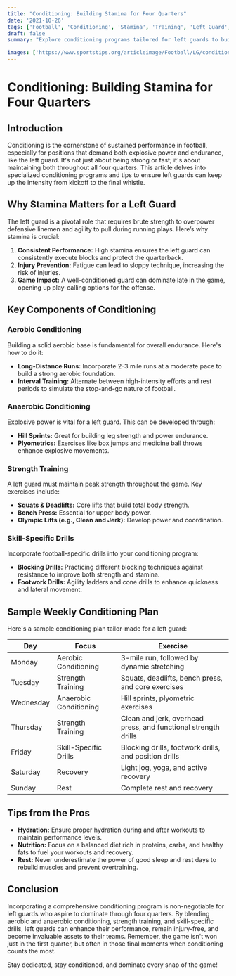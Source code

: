 ```yaml
---
title: "Conditioning: Building Stamina for Four Quarters"
date: '2021-10-26'
tags: ['Football', 'Conditioning', 'Stamina', 'Training', 'Left Guard', 'Performance', 'Endurance', 'Coaching']
draft: false
summary: "Explore conditioning programs tailored for left guards to build stamina and maintain performance throughout the game."

images: ['https://www.sportstips.org/articleimage/Football/LG/conditioning_building_stamina_for_four_quarters.webp']
---
```


# Conditioning: Building Stamina for Four Quarters

## Introduction

Conditioning is the cornerstone of sustained performance in football, especially for positions that demand both explosive power and endurance, like the left guard. It's not just about being strong or fast; it's about maintaining both throughout all four quarters. This article delves into specialized conditioning programs and tips to ensure left guards can keep up the intensity from kickoff to the final whistle.

## Why Stamina Matters for a Left Guard

The left guard is a pivotal role that requires brute strength to overpower defensive linemen and agility to pull during running plays. Here’s why stamina is crucial:

1. **Consistent Performance:** High stamina ensures the left guard can consistently execute blocks and protect the quarterback.
2. **Injury Prevention:** Fatigue can lead to sloppy technique, increasing the risk of injuries.
3. **Game Impact:** A well-conditioned guard can dominate late in the game, opening up play-calling options for the offense.

## Key Components of Conditioning

### Aerobic Conditioning

Building a solid aerobic base is fundamental for overall endurance. Here's how to do it:

- **Long-Distance Runs:** Incorporate 2-3 mile runs at a moderate pace to build a strong aerobic foundation.
- **Interval Training:** Alternate between high-intensity efforts and rest periods to simulate the stop-and-go nature of football.

### Anaerobic Conditioning

Explosive power is vital for a left guard. This can be developed through:

- **Hill Sprints:** Great for building leg strength and power endurance.
- **Plyometrics:** Exercises like box jumps and medicine ball throws enhance explosive movements.

### Strength Training

A left guard must maintain peak strength throughout the game. Key exercises include:

- **Squats & Deadlifts:** Core lifts that build total body strength.
- **Bench Press:** Essential for upper body power.
- **Olympic Lifts (e.g., Clean and Jerk):** Develop power and coordination.

### Skill-Specific Drills

Incorporate football-specific drills into your conditioning program:

- **Blocking Drills:** Practicing different blocking techniques against resistance to improve both strength and stamina.
- **Footwork Drills:** Agility ladders and cone drills to enhance quickness and lateral movement.

## Sample Weekly Conditioning Plan

Here's a sample conditioning plan tailor-made for a left guard:

| Day       | Focus                      | Exercise                                                       |
|-----------|----------------------------|----------------------------------------------------------------|
| Monday    | Aerobic Conditioning       | 3-mile run, followed by dynamic stretching                     |
| Tuesday   | Strength Training          | Squats, deadlifts, bench press, and core exercises             |
| Wednesday | Anaerobic Conditioning     | Hill sprints, plyometric exercises                             |
| Thursday  | Strength Training          | Clean and jerk, overhead press, and functional strength drills |
| Friday    | Skill-Specific Drills      | Blocking drills, footwork drills, and position drills          |
| Saturday  | Recovery                   | Light jog, yoga, and active recovery                           |
| Sunday    | Rest                       | Complete rest and recovery                                     |

## Tips from the Pros

- **Hydration:** Ensure proper hydration during and after workouts to maintain performance levels.
- **Nutrition:** Focus on a balanced diet rich in proteins, carbs, and healthy fats to fuel your workouts and recovery.
- **Rest:** Never underestimate the power of good sleep and rest days to rebuild muscles and prevent overtraining.

## Conclusion

Incorporating a comprehensive conditioning program is non-negotiable for left guards who aspire to dominate through four quarters. By blending aerobic and anaerobic conditioning, strength training, and skill-specific drills, left guards can enhance their performance, remain injury-free, and become invaluable assets to their teams. Remember, the game isn't won just in the first quarter, but often in those final moments when conditioning counts the most.

Stay dedicated, stay conditioned, and dominate every snap of the game!

```